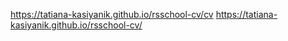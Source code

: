 https://tatiana-kasiyanik.github.io/rsschool-cv/cv
https://tatiana-kasiyanik.github.io/rsschool-cv/
